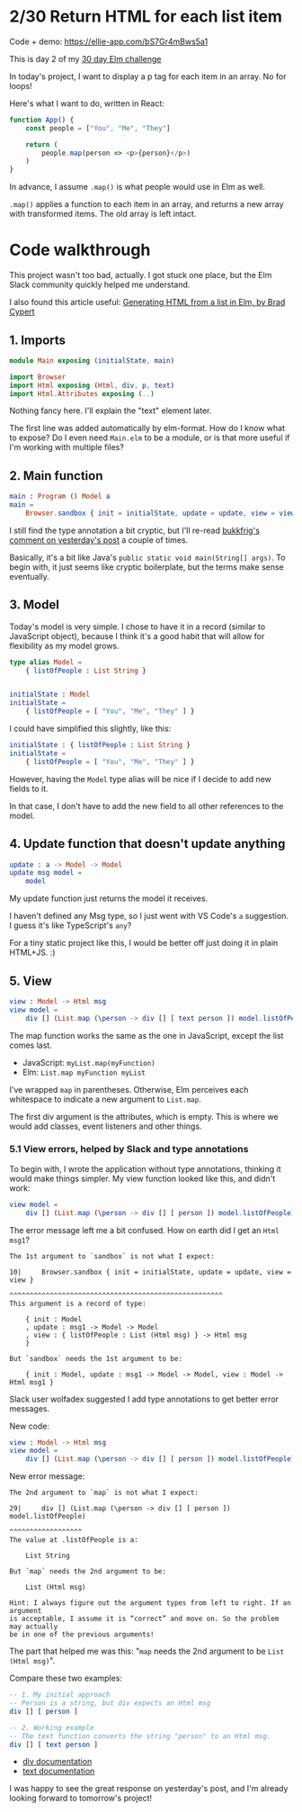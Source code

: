 # 2/30 Return HTML for each list item

Code + demo: https://ellie-app.com/bS7Gr4mBws5a1

This is day 2 of my [30 day Elm challenge](https://dev.to/kristianpedersen/30-days-of-elm-intro-2lo2)

In today's project, I want to display a p tag for each item in an array. No for loops!

Here's what I want to do, written in React:

```javascript
function App() {
	const people = ["You", "Me", "They"]

	return (
		people.map(person => <p>{person}</p>)
	)
}
```
In advance, I assume `.map()` is what people would use in Elm as well. 

`.map()` applies a function to each item in an array, and returns a new array with transformed items. The old array is left intact.

# Code walkthrough

This project wasn't too bad, actually. I got stuck one place, but the Elm Slack community quickly helped me understand.

I also found this article useful: [Generating HTML from a list in Elm, by Brad Cypert](https://www.bradcypert.com/generating-html-from-a-list-in-elm/)

## 1. Imports

```elm
module Main exposing (initialState, main)

import Browser
import Html exposing (Html, div, p, text)
import Html.Attributes exposing (..)
```

Nothing fancy here. I'll explain the "text" element later.

The first line was added automatically by elm-format. How do I know what to expose? Do I even need `Main.elm` to be a module, or is that more useful if I'm working with multiple files?

## 2. Main function

```elm
main : Program () Model a
main =
    Browser.sandbox { init = initialState, update = update, view = view }
```

I still find the type annotation a bit cryptic, but I'll re-read [bukkfrig's comment on yesterday's post](https://dev.to/bukkfrig/comment/19b0m) a couple of times. 

Basically, it's a bit like Java's `public static void main(String[] args)`. To begin with, it just seems like cryptic boilerplate, but the terms make sense eventually.

## 3. Model

Today's model is very simple. I chose to have it in a record (similar to JavaScript object), because I think it's a good habit that will allow for flexibility as my model grows.

```elm
type alias Model =
    { listOfPeople : List String }


initialState : Model
initialState =
    { listOfPeople = [ "You", "Me", "They" ] }
```

I could have simplified this slightly, like this:

```elm
initialState : { listOfPeople : List String }
initialState =
    { listOfPeople = [ "You", "Me", "They" ] }
```

However, having the `Model` type alias will be nice if I decide to add new fields to it. 

In that case, I don't have to add the new field to all other references to the model.

## 4. Update function that doesn't update anything

```elm
update : a -> Model -> Model
update msg model =
    model
```

My update function just returns the model it receives.

I haven't defined any Msg type, so I just went with VS Code's `a` suggestion. I guess it's like TypeScript's `any`?

For a tiny static project like this, I would be better off just doing it in plain HTML+JS. :)


## 5. View

```elm
view : Model -> Html msg
view model =
    div [] (List.map (\person -> div [] [ text person ]) model.listOfPeople)
```

The map function works the same as the one in JavaScript, except the list comes last.

* JavaScript: `myList.map(myFunction)`
* Elm: `List.map myFunction myList`

I've wrapped `map` in parentheses. Otherwise, Elm perceives each whitespace to indicate a new argument to `List.map`.

The first div argument is the attributes, which is empty. This is where we would add classes, event listeners and other things.

### 5.1 View errors, helped by Slack and type annotations

To begin with, I wrote the application without type annotations, thinking it would make things simpler. My view function looked like this, and didn't work:

```elm
view model =
    div [] (List.map (\person -> div [] [ person ]) model.listOfPeople)
```

The error message left me a bit confused. How on earth did I get an `Html msg1`?

```
The 1st argument to `sandbox` is not what I expect:

10|     Browser.sandbox { init = initialState, update = update, view = view }
                        ^^^^^^^^^^^^^^^^^^^^^^^^^^^^^^^^^^^^^^^^^^^^^^^^^^^^^
This argument is a record of type:

    { init : Model
    , update : msg1 -> Model -> Model
    , view : { listOfPeople : List (Html msg) } -> Html msg
    }

But `sandbox` needs the 1st argument to be:

    { init : Model, update : msg1 -> Model -> Model, view : Model -> Html msg1 }
```

Slack user wolfadex suggested I add type annotations to get better error messages.

New code:

```elm
view : Model -> Html msg
view model =
    div [] (List.map (\person -> div [] [ person ]) model.listOfPeople)
```
New error message:
```
The 2nd argument to `map` is not what I expect:

29|     div [] (List.map (\person -> div [] [ person ]) model.listOfPeople)
                                                        ^^^^^^^^^^^^^^^^^^
The value at .listOfPeople is a:

    List String

But `map` needs the 2nd argument to be:

    List (Html msg)

Hint: I always figure out the argument types from left to right. If an argument
is acceptable, I assume it is “correct” and move on. So the problem may actually
be in one of the previous arguments!

```

The part that helped me was this: "`map` needs the 2nd argument to be `List (Html msg)`".

Compare these two examples:

```elm
-- 1. My initial approach
-- Person is a string, but div expects an Html msg
div [] [ person ]

-- 2. Working example
-- The text function converts the string "person" to an Html msg.
div [] [ text person ]
``` 

* [div documentation](https://package.elm-lang.org/packages/elm/html/1.0.0/Html#div)
* [text documentation](https://package.elm-lang.org/packages/elm/html/1.0.0/Html#text)

I was happy to see the great response on yesterday's post, and I'm already looking forward to tomorrow's project!